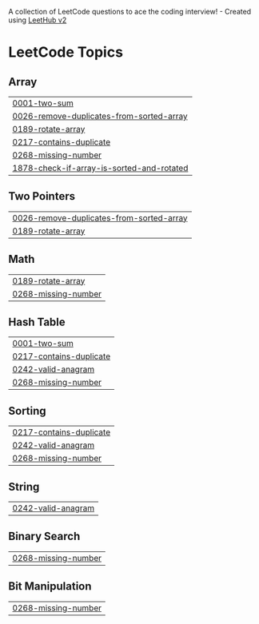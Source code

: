 A collection of LeetCode questions to ace the coding interview! - Created using [LeetHub v2](https://github.com/arunbhardwaj/LeetHub-2.0)
<!---LeetCode Topics Start-->
# LeetCode Topics
## Array
|  |
| ------- |
| [0001-two-sum](https://github.com/rahul43177/Leetcode/tree/master/0001-two-sum) |
| [0026-remove-duplicates-from-sorted-array](https://github.com/rahul43177/Leetcode/tree/master/0026-remove-duplicates-from-sorted-array) |
| [0189-rotate-array](https://github.com/rahul43177/Leetcode/tree/master/0189-rotate-array) |
| [0217-contains-duplicate](https://github.com/rahul43177/Leetcode/tree/master/0217-contains-duplicate) |
| [0268-missing-number](https://github.com/rahul43177/Leetcode/tree/master/0268-missing-number) |
| [1878-check-if-array-is-sorted-and-rotated](https://github.com/rahul43177/Leetcode/tree/master/1878-check-if-array-is-sorted-and-rotated) |
## Two Pointers
|  |
| ------- |
| [0026-remove-duplicates-from-sorted-array](https://github.com/rahul43177/Leetcode/tree/master/0026-remove-duplicates-from-sorted-array) |
| [0189-rotate-array](https://github.com/rahul43177/Leetcode/tree/master/0189-rotate-array) |
## Math
|  |
| ------- |
| [0189-rotate-array](https://github.com/rahul43177/Leetcode/tree/master/0189-rotate-array) |
| [0268-missing-number](https://github.com/rahul43177/Leetcode/tree/master/0268-missing-number) |
## Hash Table
|  |
| ------- |
| [0001-two-sum](https://github.com/rahul43177/Leetcode/tree/master/0001-two-sum) |
| [0217-contains-duplicate](https://github.com/rahul43177/Leetcode/tree/master/0217-contains-duplicate) |
| [0242-valid-anagram](https://github.com/rahul43177/Leetcode/tree/master/0242-valid-anagram) |
| [0268-missing-number](https://github.com/rahul43177/Leetcode/tree/master/0268-missing-number) |
## Sorting
|  |
| ------- |
| [0217-contains-duplicate](https://github.com/rahul43177/Leetcode/tree/master/0217-contains-duplicate) |
| [0242-valid-anagram](https://github.com/rahul43177/Leetcode/tree/master/0242-valid-anagram) |
| [0268-missing-number](https://github.com/rahul43177/Leetcode/tree/master/0268-missing-number) |
## String
|  |
| ------- |
| [0242-valid-anagram](https://github.com/rahul43177/Leetcode/tree/master/0242-valid-anagram) |
## Binary Search
|  |
| ------- |
| [0268-missing-number](https://github.com/rahul43177/Leetcode/tree/master/0268-missing-number) |
## Bit Manipulation
|  |
| ------- |
| [0268-missing-number](https://github.com/rahul43177/Leetcode/tree/master/0268-missing-number) |
<!---LeetCode Topics End-->